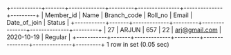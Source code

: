 +-----------+-------+-------------+---------+---------------+--------------+---------+
| Member_id | Name  | Branch_code | Roll_no | Email         | Date_of_join | Status  |
+-----------+-------+-------------+---------+---------------+--------------+---------+
|        27 | ARJUN |         657 |      22 | arj@gmail.com | 2020-10-19   | Regular |
+-----------+-------+-------------+---------+---------------+--------------+---------+
1 row in set (0.05 sec)
 
